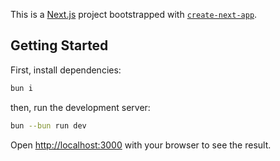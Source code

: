This is a [Next.js](https://nextjs.org) project bootstrapped with [`create-next-app`](https://nextjs.org/docs/app/api-reference/cli/create-next-app).

## Getting Started

First, install dependencies:

```bash
bun i
```

then, run the development server:

```bash
bun --bun run dev
```

Open [http://localhost:3000](http://localhost:3000) with your browser to see the result.
